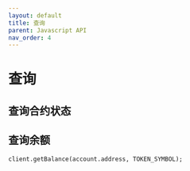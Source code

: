 ```yaml
---
layout: default
title: 查询
parent: Javascript API
nav_order: 4
---
```


# 查询

## 查询合约状态

## 查询余额

```
client.getBalance(account.address, TOKEN_SYMBOL);
```
